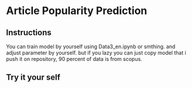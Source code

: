# Article Popularity Prediction

## Instructions

You can train model by yourself using Data3_en.ipynb or smthing. and adjust parameter by yourself.
but if you lazy you can just copy model that i push it on repository, 90 percent of data is from scopus.

## Try it your self

